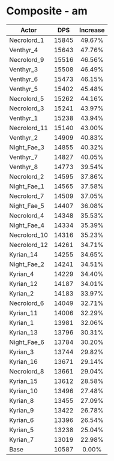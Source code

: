 # Composite - am
| Actor | DPS | Increase |
|---|:---:|:---:|
|Necrolord_1|15845|49.67%|
|Venthyr_4|15643|47.76%|
|Necrolord_9|15516|46.56%|
|Venthyr_3|15508|46.49%|
|Venthyr_6|15473|46.15%|
|Venthyr_5|15402|45.48%|
|Necrolord_5|15262|44.16%|
|Necrolord_3|15241|43.97%|
|Venthyr_1|15238|43.94%|
|Necrolord_11|15140|43.00%|
|Venthyr_2|14909|40.83%|
|Night_Fae_3|14855|40.32%|
|Venthyr_7|14827|40.05%|
|Venthyr_8|14773|39.54%|
|Necrolord_2|14595|37.86%|
|Night_Fae_1|14565|37.58%|
|Necrolord_7|14509|37.05%|
|Night_Fae_5|14407|36.08%|
|Necrolord_4|14348|35.53%|
|Night_Fae_4|14334|35.39%|
|Necrolord_10|14316|35.23%|
|Necrolord_12|14261|34.71%|
|Kyrian_14|14255|34.65%|
|Night_Fae_2|14241|34.51%|
|Kyrian_4|14229|34.40%|
|Kyrian_12|14187|34.01%|
|Kyrian_2|14183|33.97%|
|Necrolord_6|14049|32.71%|
|Kyrian_11|14006|32.29%|
|Kyrian_1|13981|32.06%|
|Kyrian_13|13796|30.31%|
|Night_Fae_6|13784|30.20%|
|Kyrian_3|13744|29.82%|
|Kyrian_16|13671|29.14%|
|Necrolord_8|13661|29.04%|
|Kyrian_15|13612|28.58%|
|Kyrian_10|13496|27.48%|
|Kyrian_8|13455|27.09%|
|Kyrian_9|13422|26.78%|
|Kyrian_6|13396|26.54%|
|Kyrian_5|13238|25.04%|
|Kyrian_7|13019|22.98%|
|Base|10587|0.00%|
